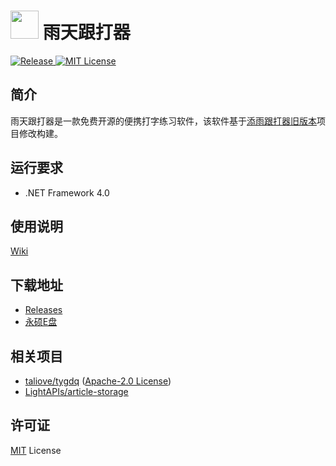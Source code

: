 #  <img src="Image/rain.ico" width="45" aligh="left"> 雨天跟打器

<p align="left">
  <a href="https://github.com/LightAPIs/ytgdq/releases/latest">
    <img src="https://img.shields.io/github/v/release/LightAPIs/ytgdq.svg?color=orange" alt="Release" />
  </a>
  <a href="./LICENSE">
    <img src="https://img.shields.io/badge/license-MIT-green.svg" alt="MIT License" />
  </a>
</p>

## 简介

雨天跟打器是一款免费开源的便携打字练习软件，该软件基于[添雨跟打器旧版本](https://github.com/taliove/tygdq)项目修改构建。

## 运行要求

- .NET Framework 4.0

## 使用说明

[Wiki](https://github.com/LightAPIs/ytgdq/wiki)

## 下载地址

- [Releases](https://github.com/LightAPIs/ytgdq/releases)
- [永硕E盘](http://dogegg.ysepan.com/)

## 相关项目

- [taliove/tygdq](https://github.com/taliove/tygdq) ([Apache-2.0 License](https://github.com/taliove/tygdq/blob/master/LICENSE))
- [LightAPIs/article-storage](https://github.com/LightAPIs/article-storage)

## 许可证

[MIT](/LICENSE) License
